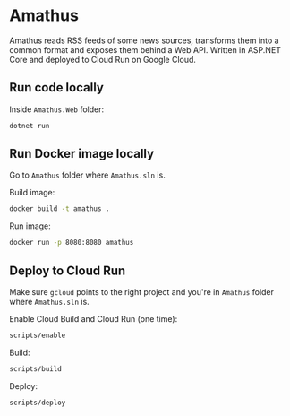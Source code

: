 # Amathus

Amathus reads RSS feeds of some news sources, transforms them into a common format and exposes them behind a Web API. Written in ASP.NET Core and deployed to Cloud Run on Google Cloud.

## Run code locally
Inside `Amathus.Web` folder:

```bash
dotnet run
```

## Run Docker image locally

Go to `Amathus` folder where `Amathus.sln` is.

Build image:

```bash
docker build -t amathus .
```

Run image:

```bash
docker run -p 8080:8080 amathus
```

## Deploy to Cloud Run

Make sure `gcloud` points to the right project and you're in `Amathus` folder where `Amathus.sln` is.

Enable Cloud Build and Cloud Run (one time):

```bash
scripts/enable
```

Build:

```bash
scripts/build
```

Deploy:

```bash
scripts/deploy
```
